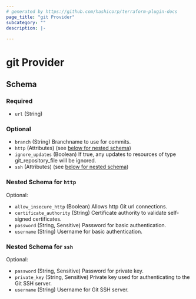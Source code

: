 ```yaml
---
# generated by https://github.com/hashicorp/terraform-plugin-docs
page_title: "git Provider"
subcategory: ""
description: |-
  
---
```


# git Provider





<!-- schema generated by tfplugindocs -->
## Schema

### Required

- `url` (String)

### Optional

- `branch` (String) Branchname to use for commits.
- `http` (Attributes) (see [below for nested schema](#nestedatt--http))
- `ignore_updates` (Boolean) If true, any updates to resources of type git_repository_file will be ignored.
- `ssh` (Attributes) (see [below for nested schema](#nestedatt--ssh))

<a id="nestedatt--http"></a>
### Nested Schema for `http`

Optional:

- `allow_insecure_http` (Boolean) Allows http Git url connections.
- `certificate_authority` (String) Certificate authority to validate self-signed certificates.
- `password` (String, Sensitive) Password for basic authentication.
- `username` (String) Username for basic authentication.


<a id="nestedatt--ssh"></a>
### Nested Schema for `ssh`

Optional:

- `password` (String, Sensitive) Password for private key.
- `private_key` (String, Sensitive) Private key used for authenticating to the Git SSH server.
- `username` (String) Username for Git SSH server.
